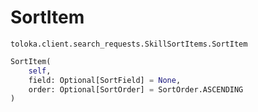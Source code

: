 # SortItem
`toloka.client.search_requests.SkillSortItems.SortItem`

```python
SortItem(
    self,
    field: Optional[SortField] = None,
    order: Optional[SortOrder] = SortOrder.ASCENDING
)
```

